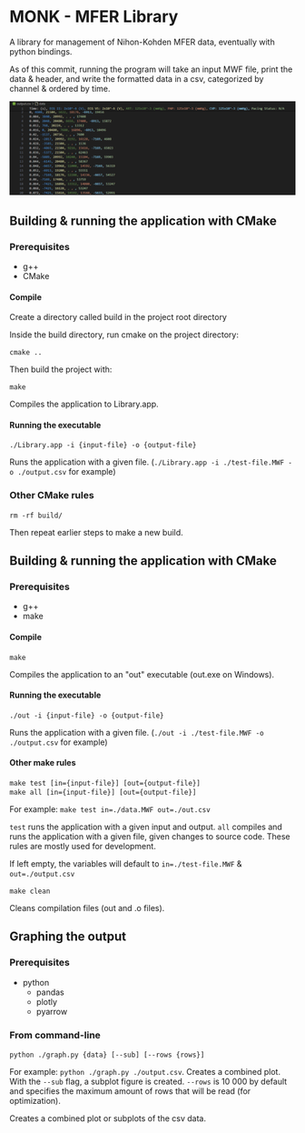 # MONK - MFER Library

A library for management of Nihon-Kohden MFER data, eventually with python bindings.

As of this commit, running the program will take an input MWF file, print the data & header, and write the formatted data in a csv, categorized by channel & ordered by time.

![CSV output](img/csv-output.png)

## Building & running the application with CMake

### Prerequisites

- g++
- CMake

#### Compile

Create a directory called build in the project root directory

Inside the build directory, run cmake on the project directory:

```
cmake ..
```

Then build the project with:

```
make
```

Compiles the application to Library.app.

#### Running the executable

```
./Library.app -i {input-file} -o {output-file}
```

Runs the application with a given file. (`./Library.app -i ./test-file.MWF -o ./output.csv` for example)

### Other CMake rules

```
rm -rf build/
```

Then repeat earlier steps to make a new build.

## Building & running the application with CMake

### Prerequisites

- g++
- make

#### Compile

```
make
```

Compiles the application to an "out" executable (out.exe on Windows).

#### Running the executable

```
./out -i {input-file} -o {output-file}
```

Runs the application with a given file. (`./out -i ./test-file.MWF -o ./output.csv` for example)

#### Other make rules

```
make test [in={input-file}] [out={output-file}]
make all [in={input-file}] [out={output-file}]
```

For example: `make test in=./data.MWF out=./out.csv`

`test` runs the application with a given input and output.
`all` compiles and runs the application with a given file, given changes to source code. These rules are mostly used for development.

If left empty, the variables will default to `in=./test-file.MWF` & `out=./output.csv`

```
make clean
```

Cleans compilation files (out and .o files).

## Graphing the output

### Prerequisites

- python
  - pandas
  - plotly
  - pyarrow

### From command-line

```
python ./graph.py {data} [--sub] [--rows {rows}]
```

For example: `python ./graph.py ./output.csv`. Creates a combined plot. With the `--sub` flag, a subplot figure is created.
`--rows` is 10 000 by default and specifies the maximum amount of rows that will be read (for optimization).

Creates a combined plot or subplots of the csv data.
